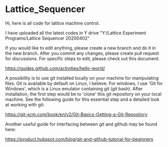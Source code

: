 # Lattice_Sequencer

Hi, here is all code for lattice machine control.

I have uploaded all the latest codes in Y drive "Y:/Lattice Experiment Programs/Lattice Sequencer 20200402"

If you would like to edit anything, please create a new branch and do it in the new branch. 
After you commit any changes, please create pull request for discussions. 
For specific steps to edit, please check out this document. 

https://guides.github.com/activities/hello-world/

A possibility is to use git installed locally on your machine for manipulating files. 
Git is available by default on Linux, I believe. 
For windows, I use 'Git for Windows', which is a Linux emulator containing git (git bash).
After installation, the first step would be to 'clone' this git repository on your local machine. 
See the following guide for this essential step and a detailed look at working with git: 

https://git-scm.com/book/en/v2/Git-Basics-Getting-a-Git-Repository

Another useful guide for interfacing between git and github may be found here:

https://product.hubspot.com/blog/git-and-github-tutorial-for-beginners
